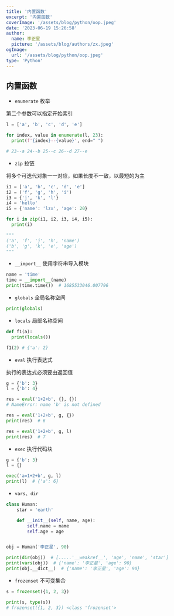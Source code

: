 ```yaml
---
title: '内置函数'
excerpt: '内置函数'
coverImage: '/assets/blog/python/oop.jpeg'
date: '2023-06-19 15:26:58'
author:
  name: 李正星
  picture: '/assets/blog/authors/zx.jpeg'
ogImage:
  url: '/assets/blog/python/oop.jpeg'
type: 'Python'
---
```


## 内置函数

- `enumerate` 枚举

第二个参数可以指定开始索引

```python
l = ['a', 'b', 'c', 'd', 'e']

for index, value in enumerate(l, 23):
  print(f'{index}--{value}', end=" ")

# 23--a 24--b 25--c 26--d 27--e 
```

- `zip` 拉链

将多个可迭代对象一一对应，如果长度不一致，以最短的为主

```python
i1 = ['a', 'b', 'c', 'd', 'e']
i2 = ('f', 'g', 'h', 'i')
i3 = {'j', 'k', 'l'}
i4 = 'hello'
i5 = {'name': 'lzx', 'age': 20}

for i in zip(i1, i2, i3, i4, i5):
  print(i)

"""
('a', 'f', 'j', 'h', 'name')
('b', 'g', 'k', 'e', 'age')
"""
```

- `__import__` 使用字符串导入模块

```python
name = 'time'
time = __import__(name)
print(time.time())  # 1685533046.007796
```

- `globals` 全局名称空间

```python
print(globals)
```

- `locals` 局部名称空间

```python
def f1(a):
  print(locals())

f1(2) # {'a': 2}
```

- `eval` 执行表达式

执行的表达式必须要由返回值

```python
g = {'b': 3}
l = {'b': 4}

res = eval('1+2+b', {}, {})
# NameError: name 'b' is not defined

res = eval('1+2+b', g, {})
print(res)  # 6

res = eval('1+2+b', g, l)
print(res)  # 7
```

- `exec` 执行代码块

```python
g = {'b': 3}
l = {}

exec('a=1+2+b', g, l)
print(l)  # {'a': 6}
```

- `vars`、`dir`

```python
class Human:
    star = 'earth'

    def __init__(self, name, age):
        self.name = name
        self.age = age


obj = Human('李正星', 90)

print(dir(obj))  # [.....'__weakref__', 'age', 'name', 'star']
print(vars(obj))  # {'name': '李正星', 'age': 90}
print(obj.__dict__)  # {'name': '李正星', 'age': 90}
```

- `frozenset` 不可变集合

```python
s = frozenset({1, 2, 3})

print(s, type(s))  
# frozenset({1, 2, 3}) <class 'frozenset'>
```
